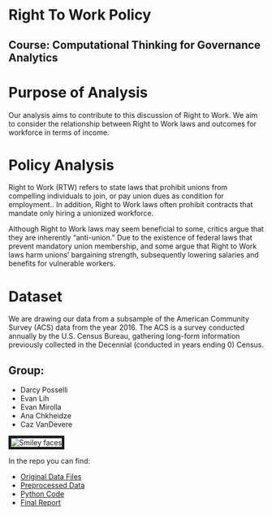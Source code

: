 # Right To Work Policy
## Course: Computational Thinking for Governance Analytics

# Purpose of Analysis
Our analysis aims to contribute to this discussion of Right to Work. We aim to consider the relationship between Right to Work laws and outcomes for workforce in terms of income.

# Policy Analysis
Right to Work (RTW) refers to state laws that prohibit unions from compelling individuals to join, or pay union dues as condition for employment.. In addition, Right to Work laws often prohibit contracts that mandate only hiring a unionized workforce.

Although Right to Work laws may seem beneficial to some, critics argue that they are inherently “anti-union.” Due to the existence of federal laws that prevent mandatory union membership, and some argue that Right to Work laws harm unions’ bargaining strength, subsequently lowering salaries and benefits for vulnerable workers.

# Dataset
We are drawing our data from a subsample of the American Community Survey (ACS) data from the year 2016. The ACS is a survey conducted annually by the U.S. Census Bureau, gathering long-form information previously collected in the Decennial (conducted in years ending 0) Census.

## Group: 

* Darcy Posselli
* Evan Lih
* Evan Mirolla
* Ana Chkheidze
* Caz VanDevere

<img src="https://github.com/EvanLih/PUBPOL599_Right_To_Work/raw/master/team.jpeg" alt="Smiley faces" border="5">


In the repo you can find:
* <a href="https://github.com/EvanLih/PUBPOL599_Right_To_Work/tree/master/Dataset">Original Data Files</a>
* <a href="https://github.com/EvanLih/PUBPOL599_Right_To_Work/blob/master/Dataset/Right%20to%20Work%20by%20State.csv">Preprocessed Data</a>
* <a href="https://github.com/EvanLih/PUBPOL599_Right_To_Work/blob/master/Data_Preprocessing/Preprocessing_Notebook.ipynb">Python Code</a>
*	<a href="https://evanlih.github.io/PUBPOL599_Right_To_Work/?fbclid=IwAR2LaNQcoSD8XJGfYyr5PbLCh3YbcGAU1raF0g1OmVsFy33aQHi8hsKUfaM">Final Report</a>
